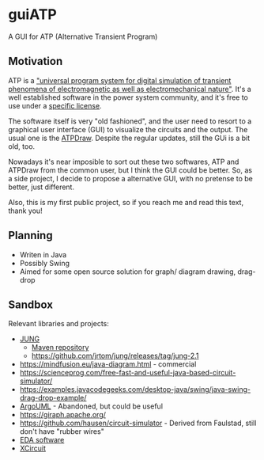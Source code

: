 # guiATP
A GUI for ATP (Alternative Transient Program)

## Motivation

ATP is a ["universal program system for digital simulation of transient phenomena of electromagnetic as well as electromechanical nature"](https://www.eeug.org/index.php/about-eeug/about-atp). It's a well established software in the power system community, and it's free to use under a [specific license](https://www.eeug.org/index.php/how-to/be-licenced).

The software itself is very "old fashioned", and the user need to resort to a graphical user interface (GUI) to visualize the circuits and the output. The usual one is the [ATPDraw](https://www.atpdraw.net/). Despite the regular updates, still the GUi is a bit old, too.

Nowadays it's near imposible to sort out these two softwares, ATP and ATPDraw from the common user, but I think the GUI could be better. So, as a side project, I decide to propose a alternative GUI, with no pretense to be better, just different.

Also, this is my first public project, so if you reach me and read this text, thank you!

## Planning
  * Writen in Java
  * Possibly Swing
  * Aimed for some open source solution for graph/ diagram drawing, drag-drop

## Sandbox

Relevant libraries and projects:

  * [JUNG](http://jung.sourceforge.net/)
    * [Maven repository](https://mvnrepository.com/artifact/net.sf.jung)
    * https://github.com/jrtom/jung/releases/tag/jung-2.1
  * https://mindfusion.eu/java-diagram.html - commercial
  * https://scienceprog.com/free-fast-and-useful-java-based-circuit-simulator/
  * https://examples.javacodegeeks.com/desktop-java/swing/java-swing-drag-drop-example/
  * [ArgoUML](https://github.com/argouml-tigris-org/argouml) - Abandoned, but could be useful
  * https://giraph.apache.org/
  * https://github.com/hausen/circuit-simulator - Derived from Faulstad, still don't have "rubber wires"
  * [EDA software](https://en.wikipedia.org/wiki/Comparison_of_EDA_software)
  * [XCircuit](https://github.com/RTimothyEdwards/xcircuit/)


